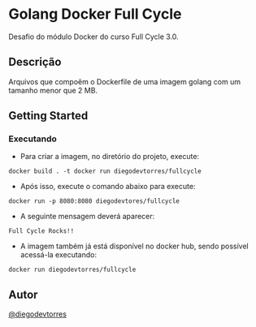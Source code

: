 # Golang Docker Full Cycle

Desafio do módulo Docker do curso Full Cycle 3.0.

## Descrição

Arquivos que compoêm o Dockerfile de uma imagem golang com um tamanho menor que 2 MB.

## Getting Started
### Executando

* Para criar a imagem, no diretório do projeto, execute:
```
docker build . -t docker run diegodevtorres/fullcycle
```

* Após isso, execute o comando abaixo para  execute:
```
docker run -p 8080:8080 diegodevtores/fullcycle
```

* A seguinte mensagem deverá aparecer:
```
Full Cycle Rocks!!
```

* A imagem também já está disponível no docker hub, sendo possível acessá-la executando:
```
docker run diegodevtorres/fullcycle
```

## Autor

[@diegodevtorres](https://github.com/diegodevtorres)
